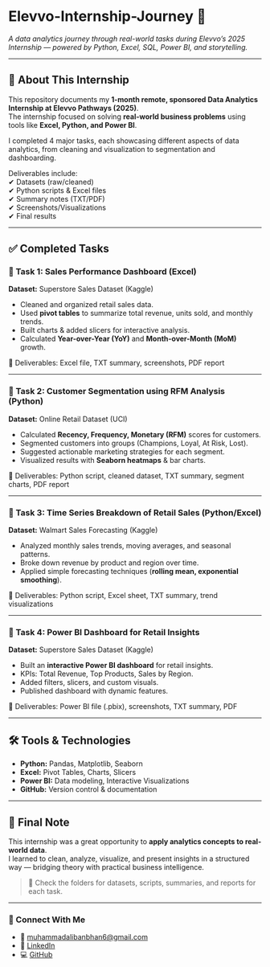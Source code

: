 
# Elevvo-Internship-Journey 🚀  
*A data analytics journey through real-world tasks during Elevvo’s 2025 Internship — powered by Python, Excel, SQL, Power BI, and storytelling.*  

---

## 📖 About This Internship  
This repository documents my **1-month remote, sponsored Data Analytics Internship at Elevvo Pathways (2025)**.  
The internship focused on solving **real-world business problems** using tools like **Excel, Python, and Power BI**.  

I completed 4 major tasks, each showcasing different aspects of data analytics, from cleaning and visualization to segmentation and dashboarding.  

Deliverables include:  
✔ Datasets (raw/cleaned)  
✔ Python scripts & Excel files  
✔ Summary notes (TXT/PDF)  
✔ Screenshots/Visualizations  
✔ Final results  

---

## ✅ Completed Tasks  

### 🔹 Task 1: Sales Performance Dashboard (Excel)  
**Dataset:** Superstore Sales Dataset (Kaggle)  
- Cleaned and organized retail sales data.  
- Used **pivot tables** to summarize total revenue, units sold, and monthly trends.  
- Built charts & added slicers for interactive analysis.  
- Calculated **Year-over-Year (YoY)** and **Month-over-Month (MoM)** growth.  

📂 Deliverables: Excel file, TXT summary, screenshots, PDF report  

---

### 🔹 Task 2: Customer Segmentation using RFM Analysis (Python)  
**Dataset:** Online Retail Dataset (UCI)  
- Calculated **Recency, Frequency, Monetary (RFM)** scores for customers.  
- Segmented customers into groups (Champions, Loyal, At Risk, Lost).  
- Suggested actionable marketing strategies for each segment.  
- Visualized results with **Seaborn heatmaps** & bar charts.  

📂 Deliverables: Python script, cleaned dataset, TXT summary, segment charts, PDF report  

---

### 🔹 Task 3: Time Series Breakdown of Retail Sales (Python/Excel)  
**Dataset:** Walmart Sales Forecasting (Kaggle)  
- Analyzed monthly sales trends, moving averages, and seasonal patterns.  
- Broke down revenue by product and region over time.  
- Applied simple forecasting techniques (**rolling mean, exponential smoothing**).  

📂 Deliverables: Python script, Excel sheet, TXT summary, trend visualizations  

---

### 🔹 Task 4: Power BI Dashboard for Retail Insights  
**Dataset:** Superstore Sales Dataset (Kaggle)  
- Built an **interactive Power BI dashboard** for retail insights.  
- KPIs: Total Revenue, Top Products, Sales by Region.  
- Added filters, slicers, and custom visuals.  
- Published dashboard with dynamic features.  

📂 Deliverables: Power BI file (.pbix), screenshots, TXT summary, PDF  

---

## 🛠 Tools & Technologies  
- **Python:** Pandas, Matplotlib, Seaborn  
- **Excel:** Pivot Tables, Charts, Slicers  
- **Power BI:** Data modeling, Interactive Visualizations  
- **GitHub:** Version control & documentation  

---

## 📌 Final Note  
This internship was a great opportunity to **apply analytics concepts to real-world data**.  
I learned to clean, analyze, visualize, and present insights in a structured way — bridging theory with practical business intelligence.  

> 📂 Check the folders for datasets, scripts, summaries, and reports for each task.  

---

### 🔗 Connect With Me  
- 📧 muhammadalibanbhan6@gmail.com  
- 🔗 [LinkedIn](https://linkedin.com/in/muhammad-ali-banbhan)  
- 💻 [GitHub](https://github.com/muhammad-ali-banbhan)  

